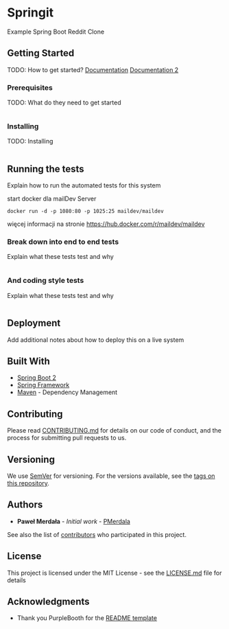 Springit
===

Example Spring Boot Reddit Clone

## Getting Started

TODO: How to get started?
[Documentation](https://github.com/danvega/springit-course-docs)
[Documentation 2](https://www.danvega.dev/docs/spring-boot-2-docs/)

### Prerequisites

TODO: What do they need to get started

```

```

### Installing

TODO: Installing

```

```


## Running the tests

Explain how to run the automated tests for this system

start docker dla mailDev Server 
```
docker run -d -p 1080:80 -p 1025:25 maildev/maildev
```
więcej informacji na stronie https://hub.docker.com/r/maildev/maildev 
### Break down into end to end tests

Explain what these tests test and why

```

```

### And coding style tests

Explain what these tests test and why

```

```

## Deployment

Add additional notes about how to deploy this on a live system

## Built With

* [Spring Boot 2](https://spring.io/projects/spring-boot)
* [Spring Framework](https://spring.io/projects/spring-framework)
* [Maven](https://maven.apache.org/) - Dependency Management

## Contributing

Please read [CONTRIBUTING.md](CONTRIBUTING.md) for details on our code of conduct, and the process for submitting pull requests to us.

## Versioning

We use [SemVer](http://semver.org/) for versioning. For the versions available, see the [tags on this repository](https://github.com/PMerdala/springit/tags).

## Authors

* **Paweł Merdała** - *Initial work* - [PMerdala](https://github.com/PMerdala)

See also the list of [contributors](https://github.com/PMerdala/springit/contributors) who participated in this project.

## License

This project is licensed under the MIT License - see the [LICENSE.md](LICENSE.md) file for details

## Acknowledgments

* Thank you PurpleBooth for the [README template](https://gist.github.com/PurpleBooth)
